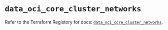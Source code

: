 # `data_oci_core_cluster_networks`

Refer to the Terraform Registory for docs: [`data_oci_core_cluster_networks`](https://registry.terraform.io/providers/oracle/oci/6.18.0/docs/data-sources/core_cluster_networks).
